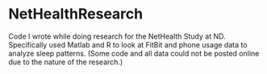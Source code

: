 # NetHealthResearch
Code I wrote while doing research for the NetHealth Study at ND.  Specifically used Matlab and R to look at FitBit and phone usage data to analyze sleep patterns.  (Some code and all data could not be posted online due to the nature of the research.)
